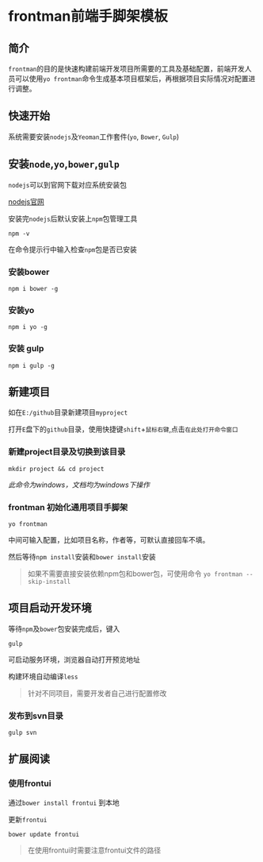# frontman前端手脚架模板

## 简介

`frontman`的目的是快速构建前端开发项目所需要的工具及基础配置，前端开发人员可以使用`yo frontman`命令生成基本项目框架后，再根据项目实际情况对配置进行调整。

## 快速开始

系统需要安装`nodejs`及`Yeoman`工作套件(`yo`, `Bower`, `Gulp`)

## 安装`node`,`yo`,`bower`,`gulp`

`nodejs`可以到官网下载对应系统安装包

[nodejs官网](https://nodejs.org/)

安装完`nodejs`后默认安装上`npm`包管理工具

    npm -v

在命令提示行中输入检查`npm`包是否已安装

### 安装bower

    npm i bower -g

### 安装yo

    npm i yo -g

### 安装 gulp

    npm i gulp -g


## 新建项目

如在`E:/github`目录新建项目`myproject`

打开`E`盘下的`github`目录，使用快捷键`shift`+`鼠标右键`,点击`在此处打开命令窗口`

### 新建project目录及切换到该目录

    mkdir project && cd project

*此命令为windows，文档均为windows下操作*

### frontman 初始化通用项目手脚架

    yo frontman


中间可输入配置，比如项目名称，作者等，可默认直接回车不填。

然后等待`npm install`安装和`bower install`安装

> 如果不需要直接安装依赖npm包和bower包，可使用命令 `yo frontman --skip-install`


## 项目启动开发环境

等待`npm`及`bower`包安装完成后，键入

    gulp

可启动服务环境，浏览器自动打开预览地址

构建环境自动编译`less`

> 针对不同项目，需要开发者自己进行配置修改


### 发布到svn目录

    gulp svn

## 扩展阅读

### 使用frontui

通过`bower install frontui` 到本地

更新`frontui`

    bower update frontui

> 在使用frontui时需要注意frontui文件的路径
